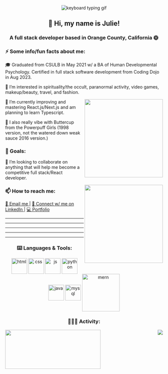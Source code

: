 <section align="center">
    <img src="https://media.tenor.com/D5QVYSPmpmAAAAAC/anime-keyboard-typing-keyboard-anime.gif" alt="keyboard typing gif"><br/>
    <h1>👋 Hi, my name is Julie!</h1>
    <h3> A full stack developer based in Orange County, California 🌞 </h3>
</section>


<section>
  <h3> ⚡️ Some info/fun facts about me: </h3>
  <p align= "left"> 🎓 Graduated from CSULB in May 2021 w/ a BA of Human Developmental Psychology. Certified in full stack software development from Coding Dojo in Aug 2023. </p> 
  <p align= "left"> 👀 I’m interested in spirituality/the occult, paranormal activity, video games, makeup/beauty, travel, and fashion. </p>
  <img align= "right" src= https://media.tenor.com/bE0Niveck2kAAAAC/powerpuff-girls.gif width = 250>
  <p align= "left"> 🌱 I’m currently improving and mastering React.js/Next.js and am planning to learn Typescript. </p>
  <p align = "left"> 💚 I also really vibe with Buttercup from the Powerpuff Girls (1998 version, not the watered down weak sauce 2016 version.) </p>
</section>

<section>
  <h3 align= "center-left"> 🎯 Goals: </h3> <!-- find out how to have center left alignment -->
  <p align="left"> 💞️ I’m looking to collaborate on anything that will help me become a competitive full stack/React developer. </p>
  <img align = "right" src=https://devforum-uploads.s3.dualstack.us-east-2.amazonaws.com/uploads/original/4X/2/7/4/274d40f45b3f56a908c194f494eec2319ca3063b.gif width = 250>
</section>

<!-- find out how to add a line break here -->

<section>
  <h3> 📫 How to reach me: </h3>
  <a href= "mailto: juliechan03@gmail.com"> 📨 Email me </a> | <a href= "https://www.linkedin.com/in/juliechan2/"> 📱 Connect w/ me on LinkedIn </a> | <a href= "https://juliechan.vercel.app"> 💻 Portfolio</a>
  <!-- Make this link open a new tab -->
</section>

---
---
---
---
---

<section align="center">
  <h3 align="center"> ⌨️ Languages & Tools: </h3>
  <img align="center" src="https://www.notion.so/image/https%3A%2F%2Fcdn-icons-png.flaticon.com%2F512%2F1891%2F1891365.png?table=block&id=6c98cd5f-3bb3-42bd-b1a7-3615c4373c88&spaceId=7439bad4-bed9-4ad1-a443-7ab49d1df260&width=250&userId=a76d0a37-e3a1-45f9-b9f8-7766185a195d&cache=v2" width = 50 alt="html">
  <img align="center" src="https://www.notion.so/image/https%3A%2F%2Fcdn-icons-png.flaticon.com%2F512%2F1045%2F1045906.png?table=block&id=264f7145-4f0f-4109-9fbb-c034ab89c67a&spaceId=7439bad4-bed9-4ad1-a443-7ab49d1df260&width=250&userId=a76d0a37-e3a1-45f9-b9f8-7766185a195d&cache=v2" width = 50 alt="css">
  <img align="center" src="https://www.notion.so/image/https%3A%2F%2Fs3-us-west-2.amazonaws.com%2Fsecure.notion-static.com%2F5ab902a9-c6ee-4f0c-9b49-e61962375c9f%2Fjs1.png?table=block&id=1a469eae-feb1-42ec-843e-490b660f0fe7&spaceId=7439bad4-bed9-4ad1-a443-7ab49d1df260&width=250&userId=a76d0a37-e3a1-45f9-b9f8-7766185a195d&cache=v2" width = 50 alt="js">
  <img align="center" src="https://cdn-icons-png.flaticon.com/512/3098/3098090.png" width = 50 alt="python">
  <img align="center" src="https://cdn-icons-png.flaticon.com/128/1183/1183618.png" width = 50 alt="java">
  <img align="center" src="https://cdn-icons-png.flaticon.com/512/1199/1199129.png" width = 50 alt="mysql">
  <img align="center" src="https://upload.wikimedia.org/wikipedia/commons/9/94/MERN-logo.png" width = 120 alt="mern">
</section>
  
<section>
  <h3 align="center">👩🏻‍💻 Activity:</h3>
  <img align="left" src="https://github-readme-streak-stats.herokuapp.com?user=juliechan01&theme=synthwave&border_radius=5.5)](https://git.io/streak-stats)" width = 305 height = 125>
  <img align="right" src="https://github-readme-stats.vercel.app/api/top-langs/?username=juliechan01&hide=css&layout=compact&theme=synthwave">
</section>
